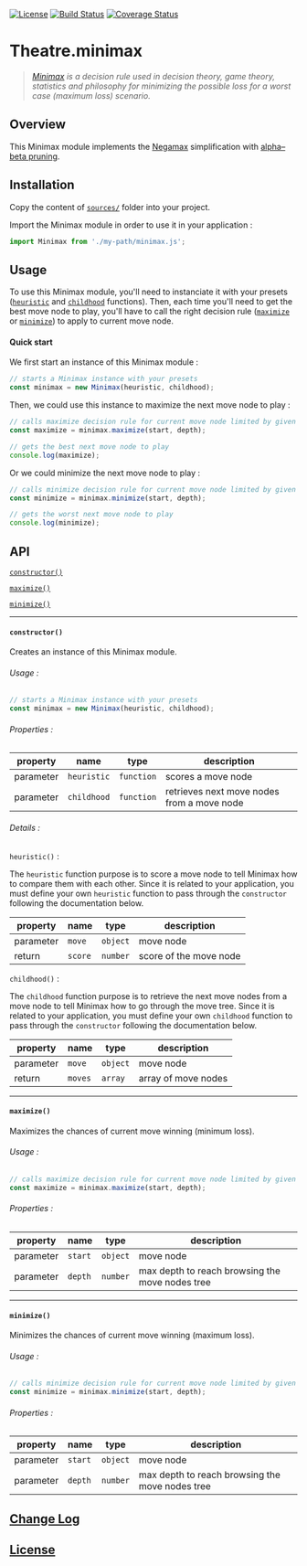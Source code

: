 [![License](https://img.shields.io/badge/license-MIT-blue.svg)](./LICENSE)
[![Build Status](https://travis-ci.org/deformhead/Theatre.minimax.svg?branch=master)](https://travis-ci.org/deformhead/Theatre.minimax)
[![Coverage Status](https://coveralls.io/repos/github/deformhead/Theatre.minimax/badge.svg?branch=master)](https://coveralls.io/github/deformhead/Theatre.minimax?branch=master)

# Theatre.minimax

> *[Minimax](https://en.wikipedia.org/wiki/Minimax) is a decision rule used in decision theory, game theory, statistics and philosophy for minimizing the possible loss for a worst case (maximum loss) scenario.*

## Overview

This Minimax module implements the [Negamax](https://en.wikipedia.org/wiki/Negamax) simplification with [alpha–beta pruning](https://en.wikipedia.org/wiki/Alpha%E2%80%93beta_pruning).

## Installation

Copy the content of [`sources/`](./sources) folder into your project.

Import the Minimax module in order to use it in your application :

```javascript
import Minimax from './my-path/minimax.js';
```

## Usage

To use this Minimax module, you'll need to instanciate it with your presets ([`heuristic`](#constructor) and [`childhood`](#constructor) functions). Then, each time you'll need to get the best move node to play, you'll have to call the right decision rule ([`maximize`](#maximize) or [`minimize`](#minimize)) to apply to current move node.

#### Quick start

We first start an instance of this Minimax module :

```javascript
// starts a Minimax instance with your presets
const minimax = new Minimax(heuristic, childhood);
```

Then, we could use this instance to maximize the next move node to play :

```javascript
// calls maximize decision rule for current move node limited by given depth
const maximize = minimax.maximize(start, depth);

// gets the best next move node to play
console.log(maximize);
```

Or we could minimize the next move node to play :

```javascript
// calls minimize decision rule for current move node limited by given depth
const minimize = minimax.minimize(start, depth);

// gets the worst next move node to play
console.log(minimize);
```

## API

[`constructor()`](#constructor)

[`maximize()`](#maximize)

[`minimize()`](#minimize)

---

#### `constructor()`

Creates an instance of this Minimax module.

###### Usage :

```javascript
// starts a Minimax instance with your presets
const minimax = new Minimax(heuristic, childhood);
```

###### Properties :

| property  | name        | type       | description                                |
| --------- | ----------- | ---------- | ------------------------------------------ |
| parameter | `heuristic` | `function` | scores a move node                         |
| parameter | `childhood` | `function` | retrieves next move nodes from a move node |

###### Details :

`heuristic()` :

The `heuristic` function purpose is to score a move node to tell Minimax how to compare them with each other. Since it is related to your application, you must define your own `heuristic` function to pass through the `constructor` following the documentation below.

| property  | name    | type     | description            |
| --------- | ------- | -------- | ---------------------- |
| parameter | `move`  | `object` | move node              |
| return    | `score` | `number` | score of the move node |

`childhood()` :

The `childhood` function purpose is to retrieve the next move nodes from a move node to tell Minimax how to go through the move tree. Since it is related to your application, you must define your own `childhood` function to pass through the `constructor` following the documentation below.

| property  | name    | type     | description            |
| --------- | ------- | -------- | ---------------------- |
| parameter | `move`  | `object` | move node              |
| return    | `moves` | `array`  | array of move nodes |

---

#### `maximize()`

Maximizes the chances of current move winning (minimum loss).

###### Usage :

```javascript
// calls maximize decision rule for current move node limited by given depth
const maximize = minimax.maximize(start, depth);
```

###### Properties :

| property  | name    | type     | description                                     |
| --------- | ------- | -------- | ----------------------------------------------- |
| parameter | `start` | `object` | move node                                       |
| parameter | `depth` | `number` | max depth to reach browsing the move nodes tree |

---

#### `minimize()`

Minimizes the chances of current move winning (maximum loss).

###### Usage :

```javascript
// calls minimize decision rule for current move node limited by given depth
const minimize = minimax.minimize(start, depth);
```

###### Properties :

| property  | name    | type     | description                                     |
| --------- | ------- | -------- | ----------------------------------------------- |
| parameter | `start` | `object` | move node                                       |
| parameter | `depth` | `number` | max depth to reach browsing the move nodes tree |

## [Change Log](./CHANGELOG.md)

## [License](./LICENSE)
